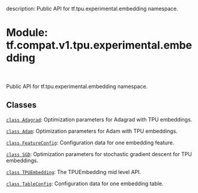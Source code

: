 description: Public API for tf.tpu.experimental.embedding namespace.

<div itemscope itemtype="http://developers.google.com/ReferenceObject">
<meta itemprop="name" content="tf.compat.v1.tpu.experimental.embedding" />
<meta itemprop="path" content="Stable" />
</div>

# Module: tf.compat.v1.tpu.experimental.embedding

<!-- Insert buttons and diff -->

<table class="tfo-notebook-buttons tfo-api nocontent" align="left">

</table>



Public API for tf.tpu.experimental.embedding namespace.



## Classes

[`class Adagrad`](../../../../../tf/tpu/experimental/embedding/Adagrad.md): Optimization parameters for Adagrad with TPU embeddings.

[`class Adam`](../../../../../tf/tpu/experimental/embedding/Adam.md): Optimization parameters for Adam with TPU embeddings.

[`class FeatureConfig`](../../../../../tf/tpu/experimental/embedding/FeatureConfig.md): Configuration data for one embedding feature.

[`class SGD`](../../../../../tf/tpu/experimental/embedding/SGD.md): Optimization parameters for stochastic gradient descent for TPU embeddings.

[`class TPUEmbedding`](../../../../../tf/tpu/experimental/embedding/TPUEmbedding.md): The TPUEmbedding mid level API.

[`class TableConfig`](../../../../../tf/tpu/experimental/embedding/TableConfig.md): Configuration data for one embedding table.

